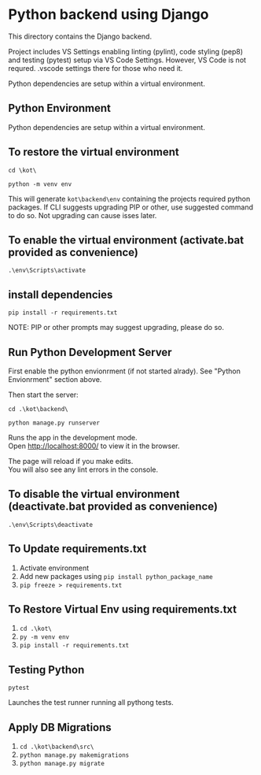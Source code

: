 # Python backend using Django

This directory contains the Django backend.

Project includes VS Settings enabling linting (pylint), code styling (pep8) and testing (pytest) setup via VS Code Settings. However, VS Code is not requred. .vscode settings there for those who need it.

Python dependencies are setup within a virtual environment.

## Python Environment

Python dependencies are setup within a virtual environment.

## To restore the virtual environment

`cd \kot\`

`python -m venv env`

This will generate `kot\backend\env` containing the projects required python packages. If CLI suggests upgrading PIP or other, use suggested command to do so. Not upgrading can cause isses later.

## To enable the virtual environment (activate.bat provided as convenience)

`.\env\Scripts\activate`

## install dependencies

`pip install -r requirements.txt`

NOTE: PIP or other prompts may suggest upgrading, please do so.

## Run Python Development Server

First enable the python envionrment (if not started alrady). See "Python Envionrment" section above.

Then start the server:

`cd .\kot\backend\`

`python manage.py runserver`

Runs the app in the development mode.<br />
Open [http://localhost:8000/](http://localhost:8000/) to view it in the browser.

The page will reload if you make edits. <br />
You will also see any lint errors in the console.

## To disable the virtual environment (deactivate.bat provided as convenience)

`.\env\Scripts\deactivate`

## To Update requirements.txt

1. Activate environment
2. Add new packages using `pip install python_package_name`
3. `pip freeze > requirements.txt`

## To Restore Virtual Env using requirements.txt

1. `cd .\kot\`
2. `py -m venv env`
3. `pip install -r requirements.txt`

## Testing Python

`pytest`

Launches the test runner running all pythong tests.

## Apply DB Migrations

1. `cd .\kot\backend\src\`
2. `python manage.py makemigrations`
3. `python manage.py migrate`
